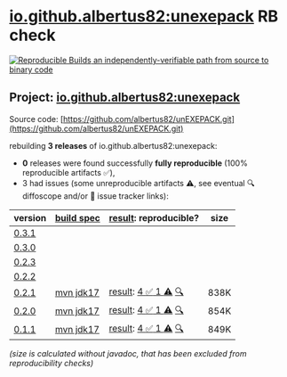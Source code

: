 [io.github.albertus82:unexepack](https://central.sonatype.com/artifact/io.github.albertus82/unexepack/versions) RB check
=======

[![Reproducible Builds](https://reproducible-builds.org/images/logos/rb.svg) an independently-verifiable path from source to binary code](https://reproducible-builds.org/)

## Project: [io.github.albertus82:unexepack](https://central.sonatype.com/artifact/io.github.albertus82/unexepack/versions)

Source code: [https://github.com/albertus82/unEXEPACK.git](https://github.com/albertus82/unEXEPACK.git)

rebuilding **3 releases** of io.github.albertus82:unexepack:
- **0** releases were found successfully **fully reproducible** (100% reproducible artifacts :white_check_mark:),
- 3 had issues (some unreproducible artifacts :warning:, see eventual :mag: diffoscope and/or :memo: issue tracker links):

| version | [build spec](/BUILDSPEC.md) | [result](https://reproducible-builds.org/docs/jvm/): reproducible? | size |
| -- | --------- | ------ | -- |
| [0.3.1](https://central.sonatype.com/artifact/io.github.albertus82/unexepack/0.3.1/pom) | | | |
| [0.3.0](https://central.sonatype.com/artifact/io.github.albertus82/unexepack/0.3.0/pom) | | | |
| [0.2.3](https://central.sonatype.com/artifact/io.github.albertus82/unexepack/0.2.3/pom) | | | |
| [0.2.2](https://central.sonatype.com/artifact/io.github.albertus82/unexepack/0.2.2/pom) | | | |
| [0.2.1](https://central.sonatype.com/artifact/io.github.albertus82/unexepack/0.2.1/pom) | [mvn jdk17](unexepack-0.2.1.buildspec) | [result](unexepack-0.2.1.buildinfo): [4 :white_check_mark:  1 :warning:](unexepack-0.2.1.buildcompare) [:mag:](unexepack-0.2.1.diffoscope) | 838K |
| [0.2.0](https://central.sonatype.com/artifact/io.github.albertus82/unexepack/0.2.0/pom) | [mvn jdk17](unexepack-0.2.0.buildspec) | [result](unexepack-0.2.0.buildinfo): [4 :white_check_mark:  1 :warning:](unexepack-0.2.0.buildcompare) [:mag:](unexepack-0.2.0.diffoscope) | 854K |
| [0.1.1](https://central.sonatype.com/artifact/io.github.albertus82/unexepack/0.1.1/pom) | [mvn jdk17](unexepack-0.1.1.buildspec) | [result](unexepack-0.1.1.buildinfo): [4 :white_check_mark:  1 :warning:](unexepack-0.1.1.buildcompare) [:mag:](unexepack-0.1.1.diffoscope) | 849K |

<i>(size is calculated without javadoc, that has been excluded from reproducibility checks)</i>
